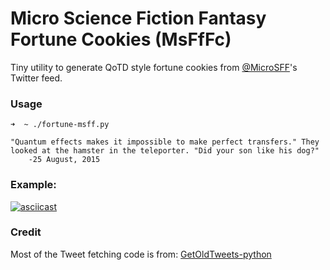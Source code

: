 # Micro Science Fiction Fantasy Fortune Cookies (MsFfFc)
Tiny utility to generate QoTD style fortune cookies from [@MicroSFF](https://twitter.com/MicroSFF)'s Twitter feed.

### Usage
```
➜  ~ ./fortune-msff.py

"Quantum effects makes it impossible to make perfect transfers." They looked at the hamster in the teleporter. "Did your son like his dog?"
	-25 August, 2015
```
### Example:
[![asciicast](https://asciinema.org/a/bsgbz3r80nj81qad4s0va4sv8.png)](https://asciinema.org/a/bsgbz3r80nj81qad4s0va4sv8?autoplay=1)


### Credit
Most of the Tweet fetching code is from: [GetOldTweets-python](https://github.com/Jefferson-Henrique/GetOldTweets-python)
